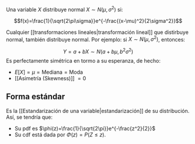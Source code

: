 
Una variable $X$ distribuye normal $X\sim N(\mu,\sigma^2)$ si: 

$$f(x)=\frac{1}{\sqrt{2\pi\sigma}}e^{-\frac{(x-\mu)^2}{2\sigma^2}}$$

Cualquier [[transformaciones lineales|transformación lineal]] que distirbuye normal, también distribuye normal. Por ejemplo: si $X\sim N(\mu,\sigma^2)$, entonces: 

$$Y=a+bX\sim N(a+b\mu, b^2\sigma^2)$$ 
Es perfectamente simétrica en tormo a su esperanza, de hecho: 

- $E[X]=\mu=\text{Mediana}=\text{Moda}$ 
- [[Asimetría (Skewness)]] $=0$ 

## Forma estándar 

Es la [[Estandarización de una variable|estandarización]] de su distribución. Así, se tendría que: 

- Su pdf es $\phi(z)=\frac{1}{\sqrt{2\pi}}e^{-\frac{z^2}{2}}$
- Su cdf está dada por $\Phi(z)=P(Z\leq z)$. 